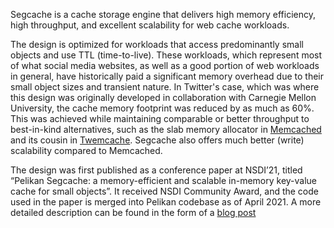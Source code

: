 Segcache is a cache storage engine that delivers high memory efficiency, high
throughput, and excellent scalability for web cache workloads.

The design is optimized for workloads that access predominantly small objects
and use TTL (time-to-live). These workloads, which represent most of what social
media websites, as well as a good portion of web workloads in general, have
historically paid a significant memory overhead due to their small object sizes
and transient nature. In Twitter's case, which was where this design was
originally developed in collaboration with Carnegie Mellon University, the cache
memory footprint was reduced by as much as 60%. This was achieved while
maintaining comparable or better throughput to best-in-kind alternatives, such
as the slab memory allocator in [Memcached](https://memcached.org) and its
cousin in [Twemcache](https://github.com/twitter/twemcache). Segcache also
offers much better (write) scalability compared to Memcached.

The design was first published as a conference paper at NSDI’21, titled “Pelikan
Segcache: a memory-efficient and scalable in-memory key-value cache for small
objects”. It received NSDI Community Award, and the code used in the paper is
merged into Pelikan codebase as of April 2021. A more detailed description can
be found in the form of a [blog post](https://pelikan.io/2021/segcache.html)
